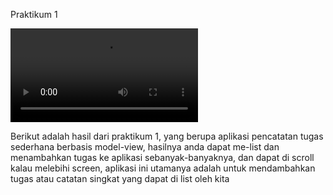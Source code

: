 Praktikum 1

![take1](state_management_annisa/assets/images/master_plan1.mp4)

Berikut adalah hasil dari praktikum 1, yang berupa aplikasi pencatatan tugas sederhana berbasis model-view, hasilnya anda dapat me-list dan menambahkan tugas ke aplikasi sebanyak-banyaknya, dan dapat di scroll kalau melebihi screen, aplikasi ini utamanya adalah untuk mendambahkan tugas atau catatan singkat yang dapat di list oleh kita
